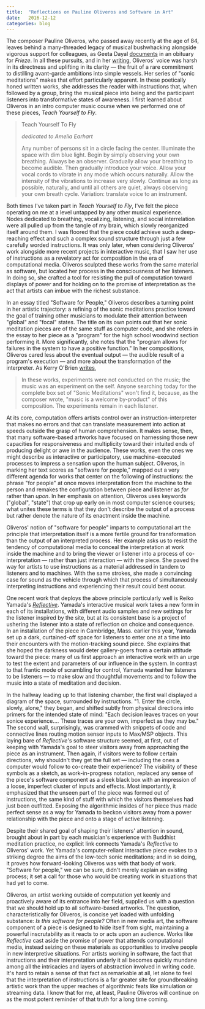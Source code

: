 ```yaml
---
title:  "Reflections on Pauline Oliveros and Software in Art"
date:   2016-12-12
categories: blog
---
```



The composer Pauline Oliveros, who passed away recently at the age of 84, leaves behind a many-threaded legacy of musical bushwhacking alongside vigorous support for colleagues, as Geeta Dayal [documents](https://frieze.com/article/pauline-oliveros-1932-2016) in an obituary for *Frieze*. In all these pursuits, and in her [writing](http://query.nytimes.com/mem/archive/pdf?res=9E01EEDE143CE531A15750C1A96F9C946190D6CF), Oliveros' voice was harsh in its directness and uplifting in its clarity — the fruit of a rare commitment to distilling avant-garde ambitions into simple vessels. Her series of "sonic meditations" makes that effort particularly apparent. In these poetically honed written works, she addresses the reader with instructions that, when followed by a group, bring the musical piece into being and the participant listeners into transformative states of awareness. I first learned about Oliveros in an intro computer music course when we performed one of these pieces, *Teach Yourself to Fly*.

> Teach Yourself To Fly
>
> *dedicated to Amelia Earhart*
>
> Any number of persons sit in a circle facing the center. Illuminate the space with dim blue light. Begin by simply observing your own breathing. Always be an observer. Gradually allow your breathing to become audible. Then gradually introduce your voice. Allow your vocal cords to vibrate in any mode which occurs naturally. Allow the intensity of the vibrations to increase very slowly. Continue as long as possible, naturally, and until all others are quiet, always observing your own breath cycle. Variation: translate voice to an instrument.

Both times I've taken part in *Teach Yourself to Fly*, I've felt the piece operating on me at a level untapped by any other musical experience. Nodes dedicated to breathing, vocalizing, listening, and social interrelation were all pulled up from the tangle of my brain, which slowly reorganized itself around them. I was floored that the piece could achieve such a deep-reaching effect and such a complex sound structure through just a few carefully worded instructions. It was only later, when considering Oliveros' work alongside more recent projects in interactive music, that I saw her use of instructions as a revelatory act for composition in the era of computational media. Oliveros sculpted these works from the same material as software, but located her process in the consciousness of her listeners. In doing so, she crafted a tool for resisting the pull of computation toward displays of power and for holding on to the promise of interpretation as the act that artists can imbue with the richest substance.

In an essay titled "Software for People," Oliveros describes a turning point in her artistic trajectory: a refining of the sonic meditations practice toward the goal of training other musicians to modulate their attention between "global" and "focal" states. The title on its own points out that her sonic meditation pieces are of the same stuff as computer code, and she refers in the essay to her piece as a "program" for the high school woodwind section performing it. More significantly, she notes that the "program allows for failures in the system to have a positive function." In her compositions, Oliveros cared less about the eventual output — the audible result of a program's execution — and more about the transformation of the interpreter. As Kerry O'Brien [writes](http://www.newyorker.com/culture/culture-desk/listening-as-activism-the-sonic-meditations-of-pauline-oliveros),
> In these works, experiments were not conducted on the music; the music was an experiment on the self. Anyone searching today for the complete box set of "Sonic Meditations" won't find it, because, as the composer wrote, "music is a welcome by-product" of this composition. The experiments remain in each listener.

At its core, computation offers artists control over an instruction-interpreter that makes no errors and that can translate measurement into action at speeds outside the grasp of human comprehension. It makes sense, then, that many software-based artworks have focused on harnessing those new capacities for responsiveness and multiplicity toward their intuited ends of producing delight or awe in the audience. These works, even the ones we might describe as interactive or participatory, use machine-executed processes to impress a sensation upon the human subject. Oliveros, in marking her text scores as "software for people," mapped out a very different agenda for works that center on the following of instructions: the phrase "for people" at once moves interpretation from the machine to the person and remakes the configuration between piece and listener as *for* rather than *upon*. In her emphasis on attention, Oliveros uses keywords ("global", "state") that crop up early on in most computer science courses; what unites these terms is that they don't describe the output of a process but rather denote the nature of its enactment inside the machine.

Oliveros' notion of "software for people" imparts to computational art the principle that interpretation itself is a more fertile ground for transformation than the output of an interpreted process. Her example asks us to resist the tendency of computational media to conceal the interpretation at work inside the machine and to bring the viewer or listener into a process of co-interpretation — rather than just interaction — with the piece. She paved the way for artists to use instructions as a material addressed in tandem to listeners and to machines. With the same strokes, she made a convincing case for sound as the vehicle through which that process of simultaneously interpreting instructions and experiencing their result could best occur.

One recent work that deploys the above principle particularly well is Reiko Yamada's [*Reflective*](http://www.reikoyamada.com/Reiko_Yamada/Reflective.html). Yamada's interactive musical work takes a new form in each of its installations, with different audio samples and new settings for the listener inspired by the site, but at its consistent base is a project of ushering the listener into a state of reflection on choice and consequence. In an installation of the piece in Cambridge, Mass. earlier this year, Yamada set up a dark, curtained-off space for listeners to enter one at a time into their encounters with the motion-tracking sound piece. She explains that she hoped the darkness would deter gallery-goers from a certain attitude toward the piece: many of us first approach an interactive work with an urge to test the extent and parameters of our influence in the system. In contrast to that frantic mode of scrambling for control, Yamada wanted her listeners to be listeners — to make slow and thoughtful movements and to follow the music into a state of meditation and decision.

In the hallway leading up to that listening chamber, the first wall displayed a diagram of the space, surrounded by instructions. "1. Enter the circle, slowly, alone," they began, and shifted subtly from physical directions into primers for the intended state of mind: "Each decision leaves traces on your sonice experience.... These traces are your own, imperfect as they may be." The second wall, surprisingly, was crammed with snippets of code and connective lines routing motion sensor inputs to Max/MSP objects. This laying bare of *Reflective*'s software structure seemed, at first, out of keeping with Yamada's goal to steer visitors away from approaching the piece as an instrument. Then again, if visitors were to follow certain directions, why shouldn't they get the full set — including the ones a computer would follow to co-create their experience? The visibility of these symbols as a sketch, as work-in-progress notation, replaced any sense of the piece's software component as a sleek black box with an impression of a loose, imperfect cluster of inputs and effects. Most importantly, it emphasized that the unseen part of the piece was formed out of instructions, the same kind of stuff with which the visitors themselves had just been outfitted. Exposing the algorithmic insides of her piece thus made perfect sense as a way for Yamada to beckon visitors away from a power relationship with the piece and onto a stage of active listening.

Despite their shared goal of shaping their listeners' attention in sound, brought about in part by each musician's experience with Buddhist meditation practice, no explicit link connects Yamada's *Reflective* to Oliveros' work. Yet Yamada's computer-reliant interactive piece evokes to a striking degree the aims of the low-tech sonic meditations; and in so doing, it proves how forward-looking Oliveros was with that body of work. "Software for people," we can be sure, didn't merely explain an existing process; it set a call for those who would be creating work in situations that had yet to come.

Oliveros, an artist working outside of computation yet keenly and proactively aware of its entrance into her field, supplied us with a question that we should hold up to all software-based artworks. The question, characteristically for Oliveros, is concise yet loaded with unfolding substance: *Is this software for people?* Often in new media art, the software component of a piece is designed to hide itself from sight, maintaining a powerful inscrutability as it reacts to or acts upon an audience. Works like *Reflective* cast aside the promise of power that attends computational media, instead seizing on these materials as opportunities to involve people in new interpretive situations. For artists working in software, the fact that instructions and their interpretation underly it all becomes quickly mundane among all the intricacies and layers of abstraction involved in writing code. It's hard to retain a sense of that fact as remarkable at all, let alone to feel that the interpretation of instructions is a far greater site for groundbreaking artistic work than the upper reaches of algorithmic feats like simulation or streaming data. I know that for me, at least, Pauline Oliveros will continue on as the most potent reminder of that truth for a long time coming.
